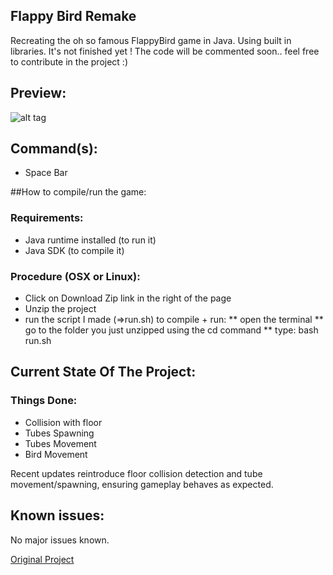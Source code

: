 ## Flappy Bird Remake

Recreating the oh so famous FlappyBird game in Java.
Using built in libraries. 
It's not finished yet !
The code will be commented soon.. feel free to contribute in the project :)

## Preview:

![alt tag](http://i.imgur.com/HR8As8G.jpg)

## Command(s):
* Space Bar

##How to compile/run the game:

### Requirements:
* Java runtime installed (to run it)
* Java SDK (to compile it)

### Procedure (OSX or Linux):
* Click on Download Zip link in the right of the page
* Unzip the project
* run the script I made (=>run.sh) to compile + run:
** open the terminal
** go to the folder you just unzipped using the cd command
** type: bash run.sh

## Current State Of The Project:

### Things Done:
* Collision with floor
* Tubes Spawning
* Tubes Movement
* Bird Movement

Recent updates reintroduce floor collision detection and tube movement/spawning,
ensuring gameplay behaves as expected.

## Known issues:
No major issues known.





[Original Project](https://github.com/stronglink/FlappyBird)
